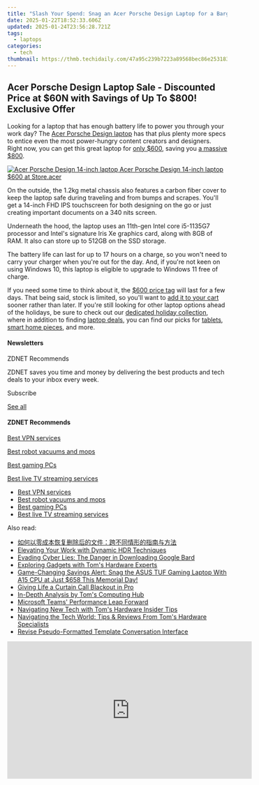 ```yaml
---
title: "Slash Your Spend: Snag an Acer Porsche Design Laptop for a Bargain Price at Only $600!"
date: 2025-01-22T18:52:33.606Z
updated: 2025-01-24T23:56:28.721Z
tags:
  - laptops
categories:
  - tech
thumbnail: https://thmb.techidaily.com/47a95c239b7223a89568bec86e25318318c6bf5e06ffe2d66f019a638a803bcd.jpg
---
```


## Acer Porsche Design Laptop Sale - Discounted Price at $60N with Savings of Up To $800! Exclusive Offer

Looking for a laptop that has enough battery life to power you through your work day? The [Acer Porsche Design laptop](https://www.anrdoezrs.net/links/9041660/type/dlg/sid/zd-%5F%5FCOM%5FCLICK%5FID%5F%5F-dtp/https://store.acer.com/en-us/porsche-design-acer-book-rs-ap714-51t-59zv?) has that plus plenty more specs to entice even the most power-hungry content creators and designers. Right now, you can get this great laptop for [only $600](https://www.anrdoezrs.net/links/9041660/type/dlg/sid/zd-%5F%5FCOM%5FCLICK%5FID%5F%5F-dtp/https://store.acer.com/en-us/porsche-design-acer-book-rs-ap714-51t-59zv?), saving you [a massive $800](https://www.anrdoezrs.net/links/9041660/type/dlg/sid/zd-%5F%5FCOM%5FCLICK%5FID%5F%5F-dtp/https://store.acer.com/en-us/porsche-design-acer-book-rs-ap714-51t-59zv?).

[![Acer Porsche Design 14-inch laptop](https://www.zdnet.com/a/img/resize/d3231d27afa5d480afc3329e3510516aa185f88a/2022/12/13/ea907a76-9768-4af9-85da-ad8824dc2acd/acer-porsche-design-laptop.jpg?auto=webp&fit=crop&height=172.5&width=294) Acer Porsche Design 14-inch laptop $600 at Store.acer](https://www.anrdoezrs.net/links/9041660/type/dlg/sid/zd-%5F%5FCOM%5FCLICK%5FID%5F%5F-dtp/https://store.acer.com/en-us/porsche-design-acer-book-rs-ap714-51t-59zv?)

On the outside, the 1.2kg metal chassis also features a carbon fiber cover to keep the laptop safe during traveling and from bumps and scrapes. You'll get a 14-inch FHD IPS touchscreen for both designing on the go or just creating important documents on a 340 nits screen.

Underneath the hood, the laptop uses an 11th-gen Intel core i5-1135G7 processor and Intel's signature Iris Xe graphics card, along with 8GB of RAM. It also can store up to 512GB on the SSD storage.

The battery life can last for up to 17 hours on a charge, so you won't need to carry your charger when you're out for the day. And, if you're not keen on using Windows 10, this laptop is eligible to upgrade to Windows 11 free of charge.

If you need some time to think about it, the [$600 price tag](https://www.anrdoezrs.net/links/9041660/type/dlg/sid/zd-%5F%5FCOM%5FCLICK%5FID%5F%5F-dtp/https://store.acer.com/en-us/porsche-design-acer-book-rs-ap714-51t-59zv?) will last for a few days. That being said, stock is limited, so you'll want to [add it to your cart](https://www.anrdoezrs.net/links/9041660/type/dlg/sid/zd-%5F%5FCOM%5FCLICK%5FID%5F%5F-dtp/https://store.acer.com/en-us/porsche-design-acer-book-rs-ap714-51t-59zv?) sooner rather than later. If you're still looking for other laptop options ahead of the holidays, be sure to check out our [dedicated holiday collection](https://www.zdnet.com/collection/holiday-gift-guide/), where in addition to finding [laptop deals](https://www.zdnet.com/article/laptop-gift-guide/), you can find our picks for [tablets](https://www.zdnet.com/article/tablet-gift-guide/), [smart home pieces](https://www.zdnet.com/home-and-office/smart-home/12-smart-home-devices-that-make-great-gifts-in-2022/), and more.

#### Newsletters

ZDNET Recommends

ZDNET saves you time and money by delivering the best products and tech deals to your inbox every week.

 Subscribe

[See all](https://www.zdnet.com/newsletters/)

#### **ZDNET** Recommends

[Best VPN services](https://www.zdnet.com/article/best-vpn/ "Best VPN services")

[Best robot vacuums and mops](https://www.zdnet.com/article/best-robot-vacuum-mop/ "Best robot vacuums and mops")

[Best gaming PCs](https://www.zdnet.com/article/best-gaming-pc/ "Best gaming PCs")

[Best live TV streaming services](https://www.zdnet.com/article/best-live-tv-streaming-service/ "Best live TV streaming services")

* [Best VPN services](https://www.zdnet.com/article/best-vpn/ "Best VPN services")
* [Best robot vacuums and mops](https://www.zdnet.com/article/best-robot-vacuum-mop/ "Best robot vacuums and mops")
* [Best gaming PCs](https://www.zdnet.com/article/best-gaming-pc/ "Best gaming PCs")
* [Best live TV streaming services](https://www.zdnet.com/article/best-live-tv-streaming-service/ "Best live TV streaming services")

<ins class="adsbygoogle"
     style="display:block"
     data-ad-format="autorelaxed"
     data-ad-client="ca-pub-7571918770474297"
     data-ad-slot="1223367746"></ins>

<ins class="adsbygoogle"
     style="display:block"
     data-ad-client="ca-pub-7571918770474297"
     data-ad-slot="8358498916"
     data-ad-format="auto"
     data-full-width-responsive="true"></ins>

<span class="atpl-alsoreadstyle">Also read:</span>
<div><ul>
<li><a href="https://win-community.techidaily.com/5aac5l2v5lul6zu25oiq5pys5ogi5asn5yig6zmk5zco55qe5pah5lu277ya6leo5lin5zcm5oof5b2i55qe5oyh5y2x5lio5pa55rov/"><u>如何以零成本恢复删除后的文件：跨不同情形的指南与方法</u></a></li>
<li><a href="https://extra-lessons.techidaily.com/elevating-your-work-with-dynamic-hdr-techniques/"><u>Elevating Your Work with Dynamic HDR Techniques</u></a></li>
<li><a href="https://tech-savvy.techidaily.com/evading-cyber-lies-the-danger-in-downloading-google-bard/"><u>Evading Cyber Lies: The Danger in Downloading Google Bard</u></a></li>
<li><a href="https://hardware-reviews.techidaily.com/exploring-gadgets-with-toms-hardware-experts/"><u>Exploring Gadgets with Tom's Hardware Experts</u></a></li>
<li><a href="https://hardware-reviews.techidaily.com/game-changing-savings-alert-snag-the-asus-tuf-gaming-laptop-with-a15-cpu-at-just-658-this-memorial-day/"><u>Game-Changing Savings Alert: Snag the ASUS TUF Gaming Laptop With A15 CPU at Just $658 This Memorial Day!</u></a></li>
<li><a href="https://extra-lessons.techidaily.com/giving-life-a-curtain-call-blackout-in-pro/"><u>Giving Life a Curtain Call Blackout in Pro</u></a></li>
<li><a href="https://hardware-reviews.techidaily.com/in-depth-analysis-by-toms-computing-hub/"><u>In-Depth Analysis by Tom's Computing Hub</u></a></li>
<li><a href="https://win11.techidaily.com/microsoft-teams-performance-leap-forward/"><u>Microsoft Teams' Performance Leap Forward</u></a></li>
<li><a href="https://hardware-reviews.techidaily.com/navigating-new-tech-with-toms-hardware-insider-tips/"><u>Navigating New Tech with Tom's Hardware Insider Tips</u></a></li>
<li><a href="https://hardware-reviews.techidaily.com/navigating-the-tech-world-tips-and-reviews-from-toms-hardware-specialists/"><u>Navigating the Tech World: Tips & Reviews From Tom's Hardware Specialists</u></a></li>
<li><a href="https://fox-ssl.techidaily.com/revise-pseudo-formatted-template-conversation-interface/"><u>Revise Pseudo-Formatted Template Conversation Interface</u></a></li>
</ul></div>

<!-- affiliate ads begin -->
<iframe width="560" height="315" src="https://www.youtube.com/embed/HaM818fFKXQ?si=ZZLA4lFSHSgCpSE0" title="YouTube video player" frameborder="0" allow="accelerometer; autoplay; clipboard-write; encrypted-media; gyroscope; picture-in-picture; web-share" referrerpolicy="strict-origin-when-cross-origin" allowfullscreen></iframe>
<!-- affiliate ads end -->

